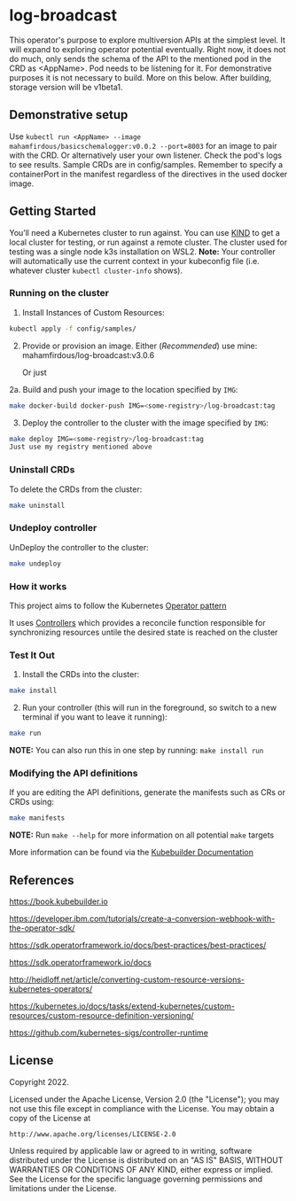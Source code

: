 # log-broadcast
This operator's purpose to explore multiversion APIs at the simplest level. It will expand to exploring operator potential eventually. Right now, it does not do much, only sends the schema of the API to the mentioned pod in the CRD as &lt;AppName&gt;. Pod needs to be listening for it.
For demonstrative purposes it is not necessary to build. More on this below. 
After building, storage version will be v1beta1.

## Demonstrative setup
 Use
`kubectl run <AppName> --image mahamfirdous/basicschemalogger:v0.0.2 --port=8003` for an image to pair with the CRD. Or alternatively user your own listener. Check the pod's logs to see results. Sample CRDs are in config/samples. Remember to specify a containerPort in the manifest regardless of the directives in the used docker image.

## Getting Started
You’ll need a Kubernetes cluster to run against. You can use [KIND](https://sigs.k8s.io/kind) to get a local cluster for testing, or run against a remote cluster. The cluster used for testing was a single node k3s installation on WSL2.
**Note:** Your controller will automatically use the current context in your kubeconfig file (i.e. whatever cluster `kubectl cluster-info` shows).

### Running on the cluster
1. Install Instances of Custom Resources:

```sh
kubectl apply -f config/samples/
```

2. Provide or provision an image. Either (*Recommended*) use mine: mahamfirdous/log-broadcast:v3.0.6
	
	Or just
	
2a. Build and push your image to the location specified by `IMG`:
	
```sh
make docker-build docker-push IMG=<some-registry>/log-broadcast:tag

```
	
3. Deploy the controller to the cluster with the image specified by `IMG`:

```sh
make deploy IMG=<some-registry>/log-broadcast:tag
Just use my registry mentioned above
```

### Uninstall CRDs
To delete the CRDs from the cluster:

```sh
make uninstall
```

### Undeploy controller
UnDeploy the controller to the cluster:

```sh
make undeploy
```
	
	
### How it works
This project aims to follow the Kubernetes [Operator pattern](https://kubernetes.io/docs/concepts/extend-kubernetes/operator/)

It uses [Controllers](https://kubernetes.io/docs/concepts/architecture/controller/) 
which provides a reconcile function responsible for synchronizing resources untile the desired state is reached on the cluster 

### Test It Out
1. Install the CRDs into the cluster:

```sh
make install
```

2. Run your controller (this will run in the foreground, so switch to a new terminal if you want to leave it running):

```sh
make run
```

**NOTE:** You can also run this in one step by running: `make install run`

### Modifying the API definitions
If you are editing the API definitions, generate the manifests such as CRs or CRDs using:

```sh
make manifests
```

**NOTE:** Run `make --help` for more information on all potential `make` targets

More information can be found via the [Kubebuilder Documentation](https://book.kubebuilder.io/introduction.html)

	
## References
	
https://book.kubebuilder.io
	
https://developer.ibm.com/tutorials/create-a-conversion-webhook-with-the-operator-sdk/
	
https://sdk.operatorframework.io/docs/best-practices/best-practices/
	
https://sdk.operatorframework.io/docs
	
http://heidloff.net/article/converting-custom-resource-versions-kubernetes-operators/
	
https://kubernetes.io/docs/tasks/extend-kubernetes/custom-resources/custom-resource-definition-versioning/
	
https://github.com/kubernetes-sigs/controller-runtime
	
	
## License

Copyright 2022.

Licensed under the Apache License, Version 2.0 (the "License");
you may not use this file except in compliance with the License.
You may obtain a copy of the License at

    http://www.apache.org/licenses/LICENSE-2.0

Unless required by applicable law or agreed to in writing, software
distributed under the License is distributed on an "AS IS" BASIS,
WITHOUT WARRANTIES OR CONDITIONS OF ANY KIND, either express or implied.
See the License for the specific language governing permissions and
limitations under the License.
